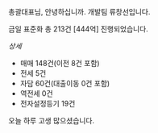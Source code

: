 총괄대표님, 안녕하십니까. 개발팀 류창선입니다.
  
금일 표준화 총 213건 [444억] 진행되었습니다.

*상세*
- 매매 148건(이전 8건 포함)
- 전세 5건
- 자담 60건(대출이동 0건 포함)
- 역전세 0건
- 전자설정등기 19건

오늘 하루 고생 많으셨습니다.